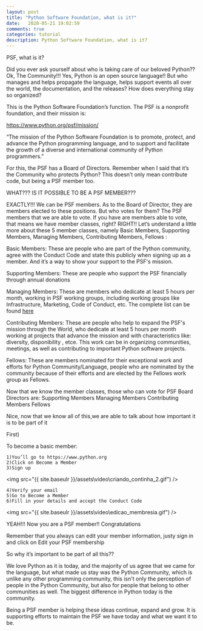 ```yaml
---
layout: post
title: "Python Software Foundation, what is it?"
date:   2020-05-21 19:02:59
comments: true
categories: tutorial
description: Python Software Foundation, what is it?
---
```


PSF, what is it?

Did you ever ask yourself about who is taking care of our beloved Python?? Ok, The Community!!! Yes, Python is an open source language!! But who manages and helps propagate the language, helps support events all over the world, the documentation, and the releases? How does everything stay so organized?

This is the Python Software Foundation’s function. The PSF is a nonprofit foundation, and their mission is:

https://www.python.org/psf/mission/

“The mission of the Python Software Foundation is to promote, protect, and advance the Python programming language, and to support and facilitate the growth of a diverse and international community of Python programmers.”


For this, the PSF has a Board of Directors. Remember when I said that it’s the Community who protects Python? This doesn’t only mean contribute code, but being a PSF member too.

WHAT??? IS IT POSSIBLE TO BE A PSF MEMBER???

EXACTLY!!! We can be PSF members. As to the Board of Director, they are members elected to these positions. But who votes for them? The PSF members that we are able to vote. If you have are members able to vote, that means we have member classes, right? RIGHT!! Let’s understand a little more about these 5 member classes, namely
Basic Members, Supporting Members, Managing Members, Contributing Members, Fellows :

Basic Members:
These are people who are  part of the Python community, agree with the Conduct Code and state this publicly when signing up as a member. And it’s a way to show your support to the PSF's mission.

Supporting Members:
These are people who support the PSF financially through annual donations

Managing Members:
These are members who dedicate at least 5 hours per month, working in  PSF working groups, including working groups like Infrastructure, Marketing, Code of Conduct, etc. The complete list can be found [here](https://www.python.org/psf/committees/)

Contributing Members:
These are people who help to expand the PSF's mission through the World, who dedicate at least 5 hours per month working at projects that advance the mission and with characteristics like: diversity, disponibility , etce. This work can be in organizing communities, meetings, as well as contributing to important Python software projects.

Fellows:
These are members nominated for their  exceptional work and efforts for Python Community/Language,  people who are nominated by the community because of their efforts and are elected by the Fellows work group as Fellows.


Now that we know the member classes,  those who can vote for PSF Board Directors are:
Supporting Members
Managing Members
Contributing Members
Fellows

Nice, now that we know all of this,we are able to talk about how important it is to be part of it

First)

To become a basic member:

    1)You’ll go to https://www.python.org
    2)Click on Become a Member
    3)Sign up

<img src="{{ site.baseulr }}/assets\video\criando_continha_2.gif") />

    4)Verify your email
    5)Go to Become a Member
    6)Fill in your details and accept the Conduct Code
    
<img src="{{ site.baseulr }}/assets\video\edicao_membresia.gif") />


YEAH!!! Now you are a PSF member!! Congratulations

Remember that you always can edit your member information, justy sign in and click on Edit your PSF membership

So why it’s important to be part of all this??

We love Python as it is today, and the majority of us agree that we came for the language, but what made us stay was the Python Community, which is unlike any other programming community, this isn't only the perception of people in the Python Community,  but also for people that belong to other communities as well. The biggest difference in Python today is the community.

Being a PSF member is helping these ideas continue, expand and grow. It is supporting efforts to maintain the PSF we have today and what we want it to be.
